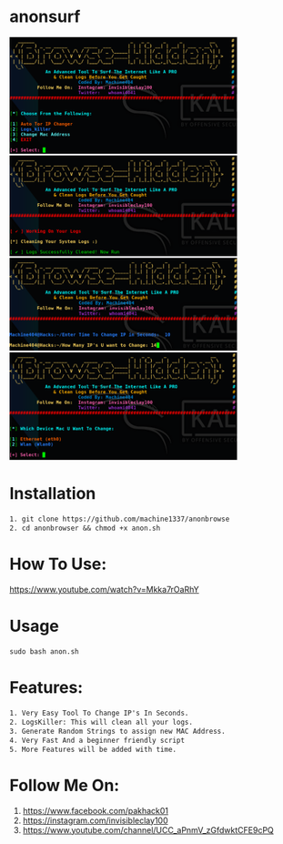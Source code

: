 # anonsurf

<img src="images/anon1.png" width="400"> <img src="images/log.png" width="400">
<img src="images/iptor.png" width="400"> <img src="images/mac.png" width="400">

# Installation
    1. git clone https://github.com/machine1337/anonbrowse
    2. cd anonbrowser && chmod +x anon.sh
 
# How To Use:

 https://www.youtube.com/watch?v=Mkka7rOaRhY
 
# Usage

    sudo bash anon.sh
 
    
# Features:
    1. Very Easy Tool To Change IP's In Seconds.
    2. LogsKiller: This will clean all your logs.
    3. Generate Random Strings to assign new MAC Address.
    4. Very Fast And a beginner friendly script 
    5. More Features will be added with time.
    
#  Follow Me On:
    
  1. https://www.facebook.com/pakhack01 
  2. https://instagram.com/invisibleclay100 
  3. https://www.youtube.com/channel/UCC_aPnmV_zGfdwktCFE9cPQ 
